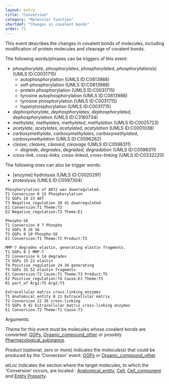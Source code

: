 ```yaml
---
layout: entry
title: "Conversion"
category: "Molecular function"
shortdef: "Changes in covalent bonds"
order: 71
---
```


<!---
This event is based on the <a href="http://www.nactem.ac.uk/meta-knowledge/">GENIA-Meta-knowledge corpus</a> at <a href="http://www.nactem.ac.uk/">NaCTeM</a>.
--->

This event describes the changes in covalent bonds of molecules, including modification of protein molecules and cleavage of covalent bonds.

The following words/phrases can be triggers of this event:

- *phosphorylate*, *phosphorylates*, *phosphorylated*, *phosphorylation(s)* (UMLS ID:C0031715)
  - autophosphorylation (UMLS ID:C0813988)
  - self-phosphorylation (UMLS ID:C0813988)
  - protein phosphorylation (UMLS ID:C0031715)
  - tyrosine autophosphorylation (UMLS ID:C0813988)
  - tyrosine phosphorylation (UMLS ID:C0031715)
  - hyperphosphorylation (UMLS ID:C0031715)
- *dephosphorylate*, *dephosphorylates*, *dephosphorylated*, *dephosphorylation* (UMLS ID:C3160734)
- *methylate*, *methylates*, *methylated*, *methylation* (UMLS ID:C0025723)
- *acetylate*, *acetylates*, *acetylated*, *acetylation* (UMLS ID:C0001038)
- *carboxymethylate*, *carboxymethylates*, *carboxymethylated*, *carboxymethylation* (UMLS ID:C0596262)
- *cleave*, *cleaves*, *cleaved*, *cleavage* (UMLS ID:C0596311)
  - *degrade*, *degrades*, *degraded*, *degradation*  (UMLS ID:C0596311)
- *cross-link*, *cross-links*, *cross-linked*, *cross-linking* (UMLS ID:C0332220)


The following ones can also be trigger words:
- [enzyme] hydrolysis  (UMLS ID:C0020291)
- proteolysis (UMLS ID:C0597304)

~~~ ann
Phosphorylation of AKT2 was downregulated.
T1 Conversion 0 15 Phosphorylation
T2 GGPs 19 23 AKT
T3 Negative_regulation 28 41 downregulated
E1 Conversion:T1 Theme:T2
E2 Negative_regulation:T3 Theme:E1
~~~
~~~ ann
Phospho-S6
T1 Conversion 0 7 Phospho
T2 GGPs 8 10 S6
T3 GGPs 0 10 Phospho-S6
E1 Conversion:T1 Theme:T2 Product:T3
~~~
~~~ ann
MMP-7 degrades elastin, generating elastin fragments.
T1 GGPs 0 5 MMP-7
T2 Conversion 6 14 degrades
T3 GGPs 15 22 elastin
T4 Positive_regulation 24 34 generating
T5 GGPs 35 52 elastin fragments
E1 Conversion:T2 Cause:T1 Theme:T3 Product:T5
E2 Positive_regulation:T4 Cause:E1 Theme:T5
R1 part_of Arg1:T5 Arg2:T3
~~~
~~~ ann
Extracellular matrix cross-linking enzymes
T1 Anatomical_entity 0 21 Extracellular matrix
T2 Conversion 22 35 cross-linking
T3 GGPs 0 42 Extracellular matrix cross-linking enzymes
E1 Conversion:T2 Theme:T1 Cause:T3
~~~

Arguments:

*Theme* for this event must be molecules whose covalent bonds are converted: [GGPs](), [Organic_compound_other]() or possibly [Pharmacological_substance]().

*Product* (optional; zero or more) indicates the molecule(s) that could be produced by the 'Conversion' event: [GGPs]() or [Organic_compound_other](). 

*atLoc* indicates the section where the target molecules, to which the 'Conversion' occurs, are located : [Anatomical_entity](), [Cell](), [Cell_component]() and [Entity Property]().

<!---
The *atLoc*, *fromLoc* and *toLoc* for this event must be [Subject](), [Anatomical_entity](), [Cell](), [Cell_component]() and [Entity Property]().

The other arguments, such as *Cause*, *Theme*, *Participant*, and *Product*, for this event can be any entities or events.
--->

<!--details-->



